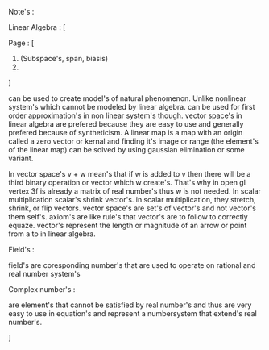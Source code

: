 Note's : 


Linear Algebra : [

Page : [
1. (Subspace's, span, biasis)
2. 
]

can be used to create model's of natural phenomenon. Unlike nonlinear system's which cannot be modeled by linear algebra. can be used for first order approximation's in non linear system's though. vector space's in linear algebra are prefered because they are easy to use and generally prefered because of syntheticism.
A linear map is a map with an origin called a zero vector or kernal and finding it's image or range (the element's of the linear map) can be solved by using gaussian elimination or some variant. 

In vector space's v + w mean's that if w is added to v then there will be a third binary operation or vector which w create's. 
That's why in open gl vertex 3f is already a matrix of real number's thus w is not needed. In scalar multiplication scalar's shrink vector's.
in scalar multiplication, they stretch, shrink, or flip vectors.
vector space's are set's of vector's and not vector's them self's.
axiom's are like rule's that vector's are to follow to correctly equaze.
vector's represent the length or magnitude of an arrow or point from a to in linear algebra.

Field's :

field's are coresponding number's that are used to operate on rational and real number system's

Complex number's :

are element's that cannot be satisfied by real number's and thus are very easy to use in equation's and represent a numbersystem that extend's real number's.

]
